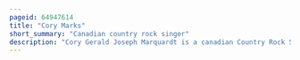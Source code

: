```yaml
---
pageid: 64947614
title: "Cory Marks"
short_summary: "Canadian country rock singer"
description: "Cory Gerald Joseph Marquardt is a canadian Country Rock Singer-Songwriter, Drummer, Actor and former Ice Hockey Player better known by his Stage Name Cory Marks. He has signed with better Noise Music. He has released two Albums, this Man in 2015 under Big Star Recordings and most recently who i am in 2020 under Better Noise. Since the Release the Album has accumulated over 220 million global Streams with his Debut single 'Outlaws & Outsiders' being certified Platinum in Canada, Gold in the Us and reaching top 10 at Us Rock Radio and # 3 in Germany, making Marks the first to ever do so as a canadian Country Act."
---
```

